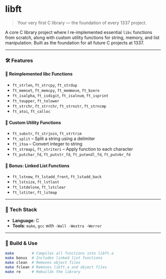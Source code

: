 # libft

> Your very first C library — the foundation of every 1337 project.

A core C library project where I re-implemented essential `libc` functions from scratch, along with custom utility functions for string, memory, and list manipulation. Built as the foundation for all future C projects at 1337.

---

### 🛠️ Features

#### 🔹 **Reimplemented libc Functions**
- `ft_strlen`, `ft_strcpy`, `ft_strdup`
- `ft_memset`, `ft_memcpy`, `ft_memmove`, `ft_bzero`
- `ft_isalpha`, `ft_isdigit`, `ft_isalnum`, `ft_isprint`
- `ft_toupper`, `ft_tolower`
- `ft_strchr`, `ft_strrchr`, `ft_strnstr`, `ft_strncmp`
- `ft_atoi`, `ft_calloc`

#### 🔹 **Custom Utility Functions**
- `ft_substr`, `ft_strjoin`, `ft_strtrim`
- `ft_split` – Split a string using a delimiter
- `ft_itoa` – Convert integer to string
- `ft_strmapi`, `ft_striteri` – Apply function to each character
- `ft_putchar_fd`, `ft_putstr_fd`, `ft_putendl_fd`, `ft_putnbr_fd`

#### 🔹 **Bonus: Linked List Functions**
- `ft_lstnew`, `ft_lstadd_front`, `ft_lstadd_back`
- `ft_lstsize`, `ft_lstlast`
- `ft_lstdelone`, `ft_lstclear`
- `ft_lstiter`, `ft_lstmap`

---

### 🧰 Tech Stack
- **Language**: C
- **Tools**: `make`, `gcc` with `-Wall -Wextra -Werror`

---

### 📂 Build & Use

```bash
make        # Compiles all functions into libft.a
make bonus  # Includes linked list functions
make clean  # Removes object files
make fclean # Removes libft.a and object files
make re     # Rebuilds the library

